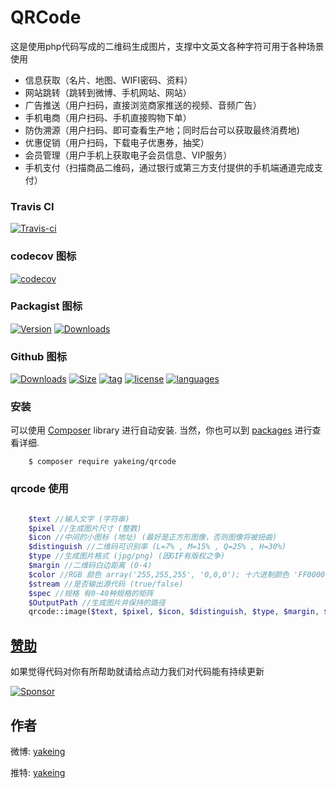 # QRCode
这是使用php代码写成的二维码生成图片，支撑中文英文各种字符可用于各种场景使用

- 信息获取（名片、地图、WIFI密码、资料）
- 网站跳转（跳转到微博、手机网站、网站）
- 广告推送（用户扫码，直接浏览商家推送的视频、音频广告）
- 手机电商（用户扫码、手机直接购物下单）
- 防伪溯源（用户扫码、即可查看生产地；同时后台可以获取最终消费地)
- 优惠促销（用户扫码，下载电子优惠券，抽奖）
- 会员管理（用户手机上获取电子会员信息、VIP服务）
- 手机支付（扫描商品二维码，通过银行或第三方支付提供的手机端通道完成支付）

### Travis CI

[![Travis-ci](https://api.travis-ci.com/yakeing/QRCode.svg?branch=master)](https://travis-ci.com/yakeing/QRCode)

### codecov 图标

[![codecov](https://codecov.io/gh/yakeing/QRCode/branch/master/graph/badge.svg)](https://codecov.io/gh/yakeing/QRCode)

### Packagist 图标

[![Version](http://img.shields.io/packagist/v/yakeing/qrcode.svg)](../../releases)
[![Downloads](http://img.shields.io/packagist/dt/yakeing/qrcode.svg)](https://packagist.org/packages/yakeing/stats)

### Github 图标

[![Downloads](https://badging.tk/github/downloads/yakeing/QRCode?icon=github)](../../)
[![Size](https://badging.tk/github/size/yakeing/QRCode?icon=github)](src)
[![tag](https://badging.tk/github/tag/yakeing/QRCode?icon=github)](../../releases)
[![license](https://badging.tk/static/license/555/MPL-2.0/fe7d37?icon=github)](LICENSE)
[![languages](https://badging.tk/static/language/555/PHP/34abef?icon=github)](../../search?l=php)

### 安装

可以使用 [Composer](https://getcomposer.org) library 进行自动安装.
当然，你也可以到 [packages](https://packagist.org/packages/yakeing/qrcode) 进行查看详细.

```
    $ composer require yakeing/qrcode
```

### qrcode 使用

```php

    $text //输入文字 (字符串)
    $pixel //生成图片尺寸 (整数)
    $icon //中间的小图标 (地址) (最好是正方形图像，否则图像将被扭曲)
    $distinguish //二维码可识别率 (L=7% , M=15% , Q=25% , H=30%)
    $type //生成图片格式 (jpg/png) (因GIF有版权之争)
    $margin //二维码白边距离 (0-4)
    $color //RGB 颜色 array('255,255,255', '0,0,0'); 十六进制颜色 'FF0000,000000' (可选择RBG或十六进制的其中一种)
    $stream //是否输出源代码 (true/false)
    $spec //规格 有0-40种规格的矩阵
    $OutputPath //生成图片并保持的路径
    qrcode::image($text, $pixel, $icon, $distinguish, $type, $margin, $color, $stream, $OutputPath);
```

[赞助](https://github.com/yakeing/Documentation/blob/master/Sponsor/README.md)
---
如果觉得代码对你有所帮助就请给点动力我们对代码能有持续更新


[![Sponsor](https://badging.tk/static/Sponsor/EA4AAA?icon=heart)](https://github.com/yakeing/Documentation/blob/master/Sponsor/README.md)


作者
---

微博: [yakeing](https://weibo.com/yakeing)

推特: [yakeing](https://twitter.com/yakeing)
